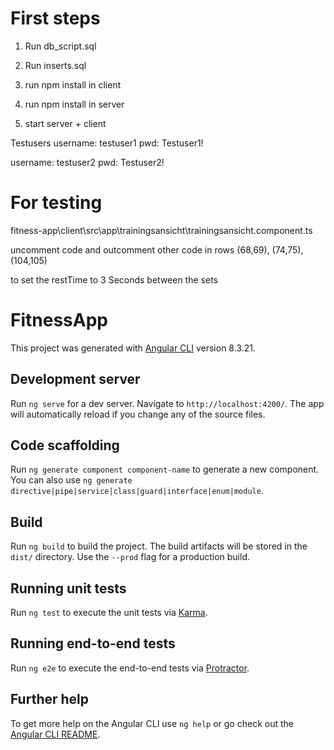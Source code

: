 # First steps
1. Run db_script.sql

2. Run inserts.sql

3. run npm install in client

4. run npm install in server

5. start server + client

Testusers
username: testuser1
pwd: Testuser1!

username: testuser2
pwd: Testuser2!

# For testing

fitness-app\client\src\app\trainingsansicht\trainingsansicht.component.ts

uncomment code and outcomment other code in rows (68,69), (74,75), (104,105)

to set the restTime to 3 Seconds between the sets


# FitnessApp

This project was generated with [Angular CLI](https://github.com/angular/angular-cli) version 8.3.21.

## Development server

Run `ng serve` for a dev server. Navigate to `http://localhost:4200/`. The app will automatically reload if you change any of the source files.

## Code scaffolding

Run `ng generate component component-name` to generate a new component. You can also use `ng generate directive|pipe|service|class|guard|interface|enum|module`.

## Build

Run `ng build` to build the project. The build artifacts will be stored in the `dist/` directory. Use the `--prod` flag for a production build.

## Running unit tests

Run `ng test` to execute the unit tests via [Karma](https://karma-runner.github.io).

## Running end-to-end tests

Run `ng e2e` to execute the end-to-end tests via [Protractor](http://www.protractortest.org/).

## Further help

To get more help on the Angular CLI use `ng help` or go check out the [Angular CLI README](https://github.com/angular/angular-cli/blob/master/README.md).
